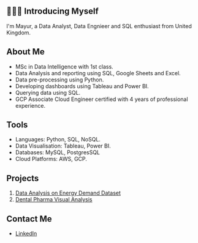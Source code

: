 ## 🙋🏻‍♂️ Introducing Myself

I'm Mayur, a Data Analyst, Data Engnieer and SQL enthusiast from United Kingdom.

## About Me 
- MSc in Data Intelligence with 1st class.
- Data Analysis and reporting using SQL, Google Sheets and Excel.
- Data pre-processing using Python.
- Developing dashboards using Tableau and Power BI.
- Querying data using SQL.
- GCP Associate Cloud Engineer certified with 4 years of professional experience.

## Tools
-  Languages: Python, SQL, NoSQL.
-  Data Visualisation: Tableau, Power BI.
-  Databases: MySQL, PostgresSQL
-  Cloud Platforms: AWS, GCP.

## Projects
1. [Data Analysis on Energy Demand Dataset](https://github.com/mayur-tikar/Data-Analysis-on-Energy-Demand)
2. [Dental Pharma Visual Analysis](https://github.com/mayur-tikar/Dental-Pharma-Analysis)

## Contact Me
- [LinkedIn](https://www.linkedin.com/in/mayur-tikar/)
<!--
**mayur-tikar/mayur-tikar** is a ✨ _special_ ✨ repository because its `README.md` (this file) appears on your GitHub profile.

Here are some ideas to get you started:

- 🔭 I’m currently working on ...
- 🌱 I’m currently learning ...
- 👯 I’m looking to collaborate on ...
- 🤔 I’m looking for help with ...
- 💬 Ask me about ...
- 📫 How to reach me: ...
- 😄 Pronouns: ...
- ⚡ Fun fact: ...
-->
